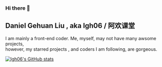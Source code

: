 ### Hi there 👋

<!--
**lgh06/lgh06** is a ✨ _special_ ✨ repository because its `README.md` (this file) appears on your GitHub profile.

Here are some ideas to get you started:

- 🔭 I’m currently working on ...
- 🌱 I’m currently learning ...
- 👯 I’m looking to collaborate on ...
- 🤔 I’m looking for help with ...
- 💬 Ask me about ...
- 📫 How to reach me: ...
- 😄 Pronouns: ...
- ⚡ Fun fact: ...
-->
## Daniel Gehuan Liu , aka lgh06 / 阿欢课堂  
I am mainly a front-end coder.
Me, myself, may not have many awsome projects,  
however, my starred projects , and coders I am following, are gorgeous.    
  
  
  
[![lgh06's GitHub stats](https://github-readme-stats.vercel.app/api?username=lgh06&show_icons=true&theme=dark)](https://github.com/anuraghazra/github-readme-stats)
